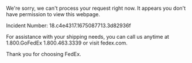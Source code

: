  	


 	

We're sorry, we can't process your request right now. It appears you don't have permission to view this webpage.


Incident Number: 18.c4e4317.1675087713.3d82936f





For assistance with your shipping needs, you can call us anytime at 1.800.GoFedEx 1.800.463.3339 or visit fedex.com.




Thank you for choosing FedEx.
